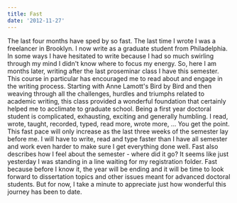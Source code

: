 ```yaml
---
title: Fast
date: '2012-11-27'
---
```


The last four months have sped by so fast. The last time I wrote I was a freelancer in Brooklyn. I now write as a graduate student from Philadelphia. In some ways I have hesitated to write because I had so much swirling through my mind I didn't know where to focus my energy. So, here I am months later, writing after the last proseminar class I have this semester. This course in particular has encouraged me to read about and engage in the writing process. Starting with Anne Lamott's Bird by Bird and then weaving through all the challenges, hurdles and triumphs related to academic writing, this class provided a wonderful foundation that certainly helped me to acclimate to graduate school. Being a first year doctoral student is complicated, exhausting, exciting and generally humbling. I read, wrote, taught, recorded, typed, read more, wrote more, ... You get the point. This fast pace will only increase as the last three weeks of the semester lay before me. I will have to write, read and type faster than I have all semester and work even harder to make sure I get everything done well. Fast also describes how I feel about the semester - where did it go? It seems like just yesterday I was standing in a line waiting for my registration folder. Fast because before I know it, the year will be ending and it will be time to look forward to dissertation topics and other issues meant for advanced doctoral students. But for now, I take a minute to appreciate just how wonderful this journey has been to date.
